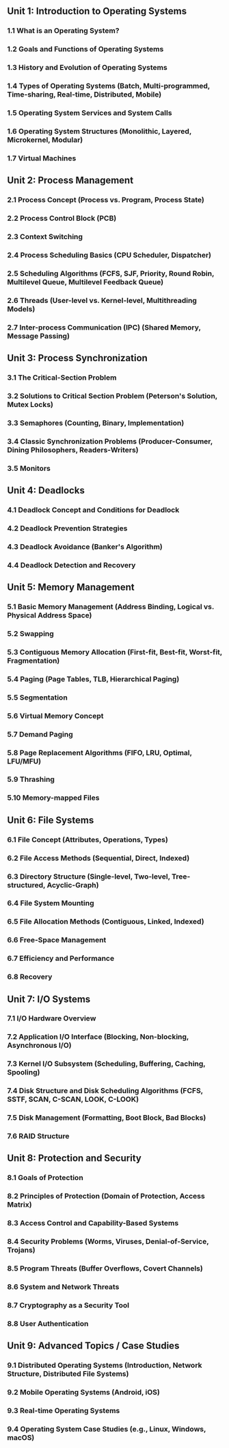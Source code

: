 ## Unit 1: Introduction to Operating Systems
### 1.1 What is an Operating System?
### 1.2 Goals and Functions of Operating Systems
### 1.3 History and Evolution of Operating Systems
### 1.4 Types of Operating Systems (Batch, Multi-programmed, Time-sharing, Real-time, Distributed, Mobile)
### 1.5 Operating System Services and System Calls
### 1.6 Operating System Structures (Monolithic, Layered, Microkernel, Modular)
### 1.7 Virtual Machines

## Unit 2: Process Management
### 2.1 Process Concept (Process vs. Program, Process State)
### 2.2 Process Control Block (PCB)
### 2.3 Context Switching
### 2.4 Process Scheduling Basics (CPU Scheduler, Dispatcher)
### 2.5 Scheduling Algorithms (FCFS, SJF, Priority, Round Robin, Multilevel Queue, Multilevel Feedback Queue)
### 2.6 Threads (User-level vs. Kernel-level, Multithreading Models)
### 2.7 Inter-process Communication (IPC) (Shared Memory, Message Passing)

## Unit 3: Process Synchronization
### 3.1 The Critical-Section Problem
### 3.2 Solutions to Critical Section Problem (Peterson's Solution, Mutex Locks)
### 3.3 Semaphores (Counting, Binary, Implementation)
### 3.4 Classic Synchronization Problems (Producer-Consumer, Dining Philosophers, Readers-Writers)
### 3.5 Monitors

## Unit 4: Deadlocks
### 4.1 Deadlock Concept and Conditions for Deadlock
### 4.2 Deadlock Prevention Strategies
### 4.3 Deadlock Avoidance (Banker's Algorithm)
### 4.4 Deadlock Detection and Recovery

## Unit 5: Memory Management
### 5.1 Basic Memory Management (Address Binding, Logical vs. Physical Address Space)
### 5.2 Swapping
### 5.3 Contiguous Memory Allocation (First-fit, Best-fit, Worst-fit, Fragmentation)
### 5.4 Paging (Page Tables, TLB, Hierarchical Paging)
### 5.5 Segmentation
### 5.6 Virtual Memory Concept
### 5.7 Demand Paging
### 5.8 Page Replacement Algorithms (FIFO, LRU, Optimal, LFU/MFU)
### 5.9 Thrashing
### 5.10 Memory-mapped Files

## Unit 6: File Systems
### 6.1 File Concept (Attributes, Operations, Types)
### 6.2 File Access Methods (Sequential, Direct, Indexed)
### 6.3 Directory Structure (Single-level, Two-level, Tree-structured, Acyclic-Graph)
### 6.4 File System Mounting
### 6.5 File Allocation Methods (Contiguous, Linked, Indexed)
### 6.6 Free-Space Management
### 6.7 Efficiency and Performance
### 6.8 Recovery

## Unit 7: I/O Systems
### 7.1 I/O Hardware Overview
### 7.2 Application I/O Interface (Blocking, Non-blocking, Asynchronous I/O)
### 7.3 Kernel I/O Subsystem (Scheduling, Buffering, Caching, Spooling)
### 7.4 Disk Structure and Disk Scheduling Algorithms (FCFS, SSTF, SCAN, C-SCAN, LOOK, C-LOOK)
### 7.5 Disk Management (Formatting, Boot Block, Bad Blocks)
### 7.6 RAID Structure

## Unit 8: Protection and Security
### 8.1 Goals of Protection
### 8.2 Principles of Protection (Domain of Protection, Access Matrix)
### 8.3 Access Control and Capability-Based Systems
### 8.4 Security Problems (Worms, Viruses, Denial-of-Service, Trojans)
### 8.5 Program Threats (Buffer Overflows, Covert Channels)
### 8.6 System and Network Threats
### 8.7 Cryptography as a Security Tool
### 8.8 User Authentication

## Unit 9: Advanced Topics / Case Studies
### 9.1 Distributed Operating Systems (Introduction, Network Structure, Distributed File Systems)
### 9.2 Mobile Operating Systems (Android, iOS)
### 9.3 Real-time Operating Systems
### 9.4 Operating System Case Studies (e.g., Linux, Windows, macOS)